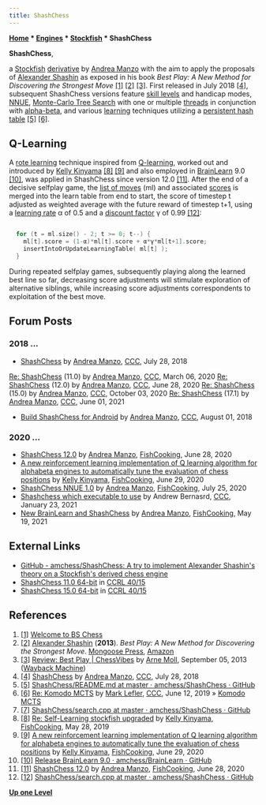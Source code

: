 ```yaml
---
title: ShashChess
---
```

**[Home](Home "Home") \* [Engines](Engines "Engines") \* [Stockfish](Stockfish "Stockfish") \* ShashChess**


**ShashChess**,  

a [Stockfish](Stockfish "Stockfish") [derivative](Category:Derivative "Category:Derivative") by [Andrea Manzo](Andrea_Manzo "Andrea Manzo") with the aim to apply the proposals of [Alexander Shashin](index.php?title=Alexander_Shashin&action=edit&redlink=1 "Alexander Shashin (page does not exist)") as exposed in his book *Best Play: A New Method for Discovering the Strongest Move* <a id="cite-note-1" href="#cite-ref-1">[1]</a> <a id="cite-note-2" href="#cite-ref-2">[2]</a>
<a id="cite-note-3" href="#cite-ref-3">[3]</a>.
First released in July 2018 <a id="cite-note-4" href="#cite-ref-4">[4]</a>,
subsequent ShashChess versions feature [skill levels](Playing_Strength "Playing Strength") and handicap modes, [NNUE](NNUE "NNUE"), [Monte-Carlo Tree Search](Monte-Carlo_Tree_Search "Monte-Carlo Tree Search") with one or multiple [threads](Thread "Thread") in conjunction with [alpha-beta](Alpha-Beta "Alpha-Beta"),
and various [learning](Learning "Learning") techniques utilizing a [persistent hash table](Persistent_Hash_Table "Persistent Hash Table") <a id="cite-note-5" href="#cite-ref-5">[5]</a>
<a id="cite-note-6" href="#cite-ref-6">[6]</a>.



## Q-Learning


A [rote learning](https://en.wikipedia.org/wiki/Rote_learning) technique inspired from [Q-learning](Reinforcement_Learning#Q-Learning "Reinforcement Learning"), worked out and introduced by [Kelly Kinyama](index.php?title=Kelly_Kinyama&action=edit&redlink=1 "Kelly Kinyama (page does not exist)")
<a id="cite-note-8" href="#cite-ref-8">[8]</a>
<a id="cite-note-9" href="#cite-ref-9">[9]</a> 
and also employed in [BrainLearn](index.php?title=BrainLearn&action=edit&redlink=1 "BrainLearn (page does not exist)") 9.0 <a id="cite-note-10" href="#cite-ref-10">[10]</a>,
was applied in ShashChess since version 12.0 <a id="cite-note-11" href="#cite-ref-11">[11]</a>. 
After the end of a decisive selfplay game, the [list of moves](Move_List "Move List") (ml) and associated [scores](Score "Score") is merged into the learn table from end to start, 
the score of timestep t adjusted as weighted average with the future reward of timestep t+1, using a [learning rate](https://en.wikipedia.org/wiki/Q-learning#Learning_Rate) α of 0.5 and a [discount factor](https://en.wikipedia.org/wiki/Q-learning#Discount_factor) γ of 0.99 <a id="cite-note-12" href="#cite-ref-12">[12]</a>:




```C++

  for (t = ml.size() - 2; t >= 0; t--) {
    ml[t].score = (1-α)*ml[t].score + α*γ*ml[t+1].score;
    insertIntoOrUpdateLearningTable( ml[t] );
  }

```

During repeated selfplay games, subsequently playing along the learned best line so far, decreasing score adjustments will stimulate exploration of alternative siblings, while increasing score adjustments correspondents to exploitation of the best move.



## Forum Posts


### 2018 ...


* [ShashChess](http://www.talkchess.com/forum3/viewtopic.php?f=2&t=68093) by [Andrea Manzo](Andrea_Manzo "Andrea Manzo"), [CCC](CCC "CCC"), July 28, 2018


 [Re: ShashChess](http://www.talkchess.com/forum3/viewtopic.php?f=2&t=68093&start=103) (11.0) by [Andrea Manzo](Andrea_Manzo "Andrea Manzo"), [CCC](CCC "CCC"), March 06, 2020
 [Re: ShashChess](http://www.talkchess.com/forum3/viewtopic.php?f=2&t=68093&start=105) (12.0) by [Andrea Manzo](Andrea_Manzo "Andrea Manzo"), [CCC](CCC "CCC"), June 28, 2020
 [Re: ShashChess](http://www.talkchess.com/forum3/viewtopic.php?f=2&t=68093&start=209) (15.0) by [Andrea Manzo](Andrea_Manzo "Andrea Manzo"), [CCC](CCC "CCC"), October 03, 2020
 [Re: ShashChess](http://www.talkchess.com/forum3/viewtopic.php?f=2&t=68093&start=272) (17.1) by [Andrea Manzo](Andrea_Manzo "Andrea Manzo"), [CCC](CCC "CCC"), June 01, 2021
* [Build ShashChess for Android](http://www.talkchess.com/forum3/viewtopic.php?f=7&t=68120&p=769919) by [Andrea Manzo](Andrea_Manzo "Andrea Manzo"), [CCC](CCC "CCC"), August 01, 2018


### 2020 ...


* [ShashChess 12.0](https://groups.google.com/g/fishcooking/c/GLag32ARtKo/m/3Zoaq3-rAwAJ) by [Andrea Manzo](Andrea_Manzo "Andrea Manzo"), [FishCooking](Computer_Chess_Forums "Computer Chess Forums"), June 28, 2020
* [A new reinforcement learning implementation of Q learning algorithm for alphabeta engines to automatically tune the evaluation of chess positions](https://groups.google.com/g/fishcooking/c/6IzmiSCB8lg/m/sFeSq9ykAQAJ) by [Kelly Kinyama](index.php?title=Kelly_Kinyama&action=edit&redlink=1 "Kelly Kinyama (page does not exist)"), [FishCooking](Computer_Chess_Forums "Computer Chess Forums"), June 29, 2020
* [ShashChess NNUE 1.0](https://groups.google.com/d/msg/fishcooking/yWtpz_FY5_Y/RMTG56fkAAAJ) by [Andrea Manzo](Andrea_Manzo "Andrea Manzo"), [FishCooking](Computer_Chess_Forums "Computer Chess Forums"), July 25, 2020
* [Shashchess which executable to use](http://www.talkchess.com/forum3/viewtopic.php?f=2&t=76394) by Andrew Bernasrd, [CCC](CCC "CCC"), January 23, 2021
* [New BrainLearn and ShashChess](https://groups.google.com/g/fishcooking/c/Iy1AlEZJWc8) by [Andrea Manzo](Andrea_Manzo "Andrea Manzo"), [FishCooking](Computer_Chess_Forums "Computer Chess Forums"), May 19, 2021


## External Links


* [GitHub - amchess/ShashChess: A try to implement Alexander Shashin's theory on a Stockfish's derived chess engine](https://github.com/amchess/ShashChess)
* [ShashChess 11.0 64-bit](https://ccrl.chessdom.com/ccrl/4040/cgi/engine_details.cgi?print=Details&each_game=1&eng=ShashChess%2011.0%2064-bit) in [CCRL 40/15](CCRL "CCRL")
* [ShashChess 15.0 64-bit](https://ccrl.chessdom.com/ccrl/4040/cgi/engine_details.cgi?print=Details&each_game=1&eng=ShashChess%2015.0%2064-bit) in [CCRL 40/15](CCRL "CCRL")


## References


1. <a id="cite-ref-1" href="#cite-note-1">[1]</a> [Welcome to BS Chess](http://www.bs-chess.com/latin/lectures/2011/shashin4.html)
2. <a id="cite-ref-2" href="#cite-note-2">[2]</a> [Alexander Shashin](index.php?title=Alexander_Shashin&action=edit&redlink=1 "Alexander Shashin (page does not exist)") (**2013**). *Best Play: A New Method for Discovering the Strongest Move*. [Mongoose Press](https://mongoosepress.com/), [Amazon](https://www.amazon.com/Best-Play-Discovering-Strongest-2013-01-01/dp/B01A0CKJQM)
3. <a id="cite-ref-3" href="#cite-note-3">[3]</a> [Review: Best Play | ChessVibes](https://web.archive.org/web/20130909054429/http://www.chessvibes.com/review-best-play) by [Arne Moll](https://ratings.fide.com/profile/1005820), September 05, 2013 ([Wayback Machine](https://en.wikipedia.org/wiki/Wayback_Machine))
4. <a id="cite-ref-4" href="#cite-note-4">[4]</a> [ShashChess](http://www.talkchess.com/forum3/viewtopic.php?f=2&t=68093) by [Andrea Manzo](Andrea_Manzo "Andrea Manzo"), [CCC](CCC "CCC"), July 28, 2018
5. <a id="cite-ref-5" href="#cite-note-5">[5]</a> [ShashChess/README.md at master · amchess/ShashChess · GitHub](https://github.com/amchess/ShashChess/blob/master/README.md)
6. <a id="cite-ref-6" href="#cite-note-6">[6]</a> [Re: Komodo MCTS](http://www.talkchess.com/forum3/viewtopic.php?f=2&t=70948&start=17) by [Mark Lefler](Mark_Lefler "Mark Lefler"), [CCC](CCC "CCC"), June 12, 2019 » [Komodo MCTS](Komodo#MCTS "Komodo")
7. <a id="cite-ref-7" href="#cite-note-7">[7]</a> [ShashChess/search.cpp at master · amchess/ShashChess · GitHub](https://github.com/amchess/ShashChess/blob/master/src/All/search.cpp#L446)
8. <a id="cite-ref-8" href="#cite-note-8">[8]</a> [Re: Self-Learning stockfish upgraded](https://groups.google.com/g/fishcooking/c/fhX7dFAsyew/m/NSd0-OJjBwAJ) by [Kelly Kinyama](index.php?title=Kelly_Kinyama&action=edit&redlink=1 "Kelly Kinyama (page does not exist)"), [FishCooking](Computer_Chess_Forums "Computer Chess Forums"), May 28, 2019
9. <a id="cite-ref-9" href="#cite-note-9">[9]</a> [A new reinforcement learning implementation of Q learning algorithm for alphabeta engines to automatically tune the evaluation of chess positions](https://groups.google.com/g/fishcooking/c/6IzmiSCB8lg/m/sFeSq9ykAQAJ) by [Kelly Kinyama](index.php?title=Kelly_Kinyama&action=edit&redlink=1 "Kelly Kinyama (page does not exist)"), [FishCooking](Computer_Chess_Forums "Computer Chess Forums"), June 29, 2020
10. <a id="cite-ref-10" href="#cite-note-10">[10]</a> [Release BrainLearn 9.0 · amchess/BrainLearn · GitHub](https://github.com/amchess/BrainLearn/releases/tag/9.0)
11. <a id="cite-ref-11" href="#cite-note-11">[11]</a> [ShashChess 12.0](https://groups.google.com/g/fishcooking/c/GLag32ARtKo/m/3Zoaq3-rAwAJ) by [Andrea Manzo](Andrea_Manzo "Andrea Manzo"), [FishCooking](Computer_Chess_Forums "Computer Chess Forums"), June 28, 2020
12. <a id="cite-ref-12" href="#cite-note-12">[12]</a> [ShashChess/search.cpp at master · amchess/ShashChess · GitHub](https://github.com/amchess/ShashChess/blob/master/src/All/search.cpp#L2625)

**[Up one Level](Stockfish "Stockfish")**







 
